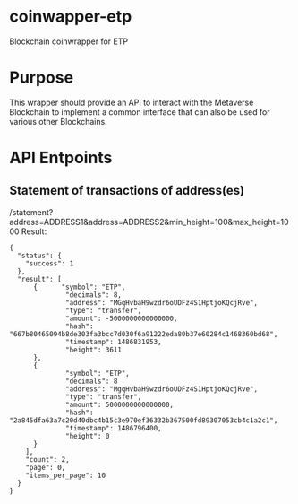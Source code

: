# coinwapper-etp
Blockchain coinwrapper for ETP

# Purpose
This wrapper should provide an API to interact with the Metaverse Blockchain to implement a common interface that can also be used for various other Blockchains.

# API Entpoints
## Statement of transactions of address(es)
/statement?address=ADDRESS1&address=ADDRESS2&min_height=100&max_height=1000
Result:
```
{
  "status": {
    "success": 1
  },
  "result": [
      {      "symbol": "ETP",
              "decimals": 8,
              "address": "MGqHvbaH9wzdr6oUDFz4S1HptjoKQcjRve",
              "type": "transfer",
              "amount": -5000000000000000,
              "hash": "667b80465094b8de303fa3bcc7d030f6a91222eda80b37e60284c1468360bd68",
              "timestamp": 1486831953,
              "height": 3611
      },
      {
              "symbol": "ETP",
              "decimals": 8
              "address": "MgqHvbaH9wzdr6oUDFz4S1HptjoKQcjRve",
              "type": "transfer",
              "amount": 5000000000000000,
              "hash": "2a845dfa63a7c20d40dbc4b15c3e970ef36332b367500fd89307053cb4c1a2c1",
              "timestamp": 1486796400,
              "height": 0
      }
    ],
    "count": 2,
    "page": 0,
    "items_per_page": 10
  }
}
```

